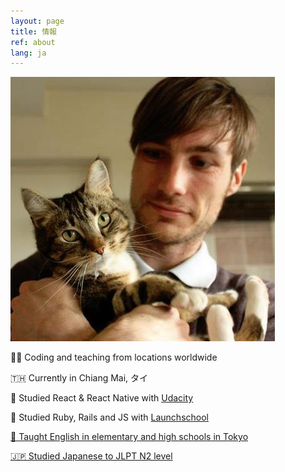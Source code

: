 ```yaml
---
layout: page
title: 情報
ref: about
lang: ja
---
```

<div>
  <img class='about-image' src="/images/rbn_and_selina_square.jpg">
</div>

👨‍💻 Coding and teaching from locations worldwide

🇹🇭 Currently in Chiang Mai, タイ

📱 Studied React & React Native with <a href="https://www.udacity.com/course/react-nanodegree--nd019">Udacity</a>

🚀 Studied Ruby, Rails and JS with <a href="https://launchschool.com">Launchschool

🗼 Taught English in elementary and high schools in Tokyo

🇯🇵 Studied Japanese to JLPT N2 level
